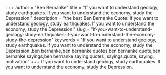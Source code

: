 +++
author = "Ben Bernanke"
title = "If you want to understand geology, study earthquakes. If you want to understand the economy, study the Depression."
description = "the best Ben Bernanke Quote: If you want to understand geology, study earthquakes. If you want to understand the economy, study the Depression."
slug = "if-you-want-to-understand-geology-study-earthquakes-if-you-want-to-understand-the-economy-study-the-depression"
keywords = "If you want to understand geology, study earthquakes. If you want to understand the economy, study the Depression.,ben bernanke,ben bernanke quotes,ben bernanke quote,ben bernanke sayings,ben bernanke saying,quotes, sayings,quote, saying, motivation"
+++
If you want to understand geology, study earthquakes. If you want to understand the economy, study the Depression.

